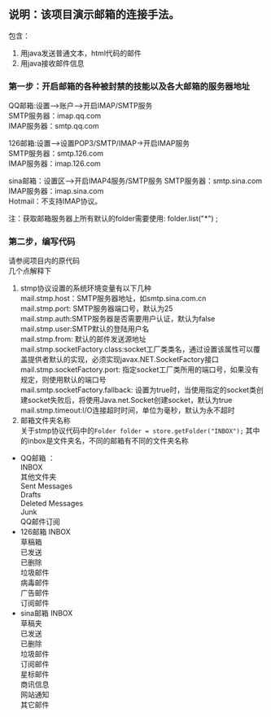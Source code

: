 ## 说明：该项目演示邮箱的连接手法。
包含：  
1. 用java发送普通文本，html代码的邮件
2. 用java接收邮件信息
### 第一步：开启邮箱的各种被封禁的技能以及各大邮箱的服务器地址

 QQ邮箱:设置-->账户-->开启IMAP/SMTP服务   
    SMTP服务器：imap.qq.com  
    IMAP服务器：smtp.qq.com  


126邮箱:设置-->设置POP3/SMTP/IMAP->开启IMAP服务  
    SMTP服务器：smtp.126.com  
    IMAP服务器：imap.126.com  


sina邮箱：设置区-->开启IMAP4服务/SMTP服务
    SMTP服务器：smtp.sina.com  
    IMAP服务器：imap.sina.com  
Hotmail：不支持IMAP协议。  

 注：获取邮箱服务器上所有默认的folder需要使用: folder.list("*") ;

### 第二步，编写代码
请参阅项目内的原代码  
几个点解释下
1.  stmp协议设置的系统环境变量有以下几种  
 mail.stmp.host：SMTP服务器地址，如smtp.sina.com.cn  
 mail.stmp.port: SMTP服务器端口号，默认为25  
 mail.stmp.auth:SMTP服务器是否需要用户认证，默认为false  
 mail.stmp.user:SMTP默认的登陆用户名  
 mail.stmp.from:  默认的邮件发送源地址
 mail.stmp.socketFactory.class:socket工厂类类名，通过设置该属性可以覆盖提供者默认的实现，必须实现javax.NET.SocketFactory接口  
 mail.stmp.socketFactory.port:  指定socket工厂类所用的端口号，如果没有规定，则使用默认的端口号  
 mail.smtp.socketFactory.fallback:  设置为true时，当使用指定的socket类创建socket失败后，将使用Java.net.Socket创建socket，默认为true  
 mail.stmp.timeout:I/O连接超时时间，单位为毫秒，默认为永不超时  
2. 邮箱文件夹名称   
 关于stmp协议代码中的`Folder folder = store.getFolder("INBOX");`
 其中的inbox是文件夹名，不同的邮箱有不同的文件夹名称 
+ QQ邮箱  ：  
	INBOX    
    其他文件夹    
    Sent Messages    
    Drafts    
    Deleted Messages  
    Junk  
    QQ邮件订阅  
+  126邮箱
 	INBOX  
    草稿箱  
    已发送  
    已删除  
    垃圾邮件  
    病毒邮件  
    广告邮件  
    订阅邮件  
+ sina邮箱
 	 INBOX  
    草稿夹  
    已发送  
    已删除  
    垃圾邮件  
    订阅邮件  
    星标邮件  
    商讯信息  
    网站通知  
    其它邮件  
